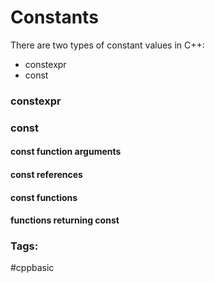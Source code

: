# Constants 

There are two types of constant values in C++: 
* constexpr
* const

### constexpr

### const

#### const function arguments
#### const references 
#### const functions 
#### functions returning const

### Tags:
#cppbasic